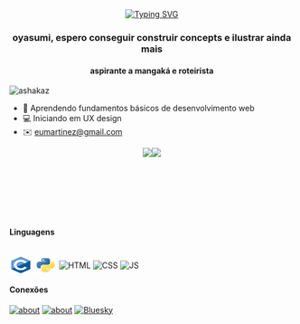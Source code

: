 <div align="center">
  <a href="https://git.io/typing-svg">
    <img src="https://readme-typing-svg.demolab.com?font=Fira+Code&weight=500&size=22&pause=1000&color=ADD8E6&center=true&vCenter=true&random=false&width=524&lines=%E2%8A%B9+スケッチをさせていただけますか+%CB%99%E1%B5%95%CB%99+%E2%8A%B9+" alt="Typing SVG">
  </a>
</div>

<h3 align="center">oyasumi, espero conseguir construir concepts e ilustrar ainda mais</h3>
<h4 align="center">aspirante a mangaká e roteirista </h4>

<p align="left"> <img src="https://komarev.com/ghpvc/?username=ashakaz&label=Profile%20views&color=ADD8E6&style=flat" alt="ashakaz" /> </p>

- 🌱 Aprendendo fundamentos básicos de desenvolvimento web
- 💻 Iniciando em UX design
- ✉️ eumartinez@gmail.com

<div align="center" style="display: flex; justify-content: center;">
  <img height="120em" src="https://github-readme-stats.vercel.app/api?username=ashakaz&show_icons=true&theme=tokyonight"/>
  <img height="120em" src="https://github-readme-stats.vercel.app/api/top-langs/?username=ashakaz&layout=compact&langs_count=16&theme=tokyonight"/>
</div>

<h4 align="left">Linguagens </h4>

<div style="display: inline_block"><br>
  <img align="center" alt="C" height="30" width="40" src="https://raw.githubusercontent.com/devicons/devicon/master/icons/c/c-original.svg">
  <img align="center" alt="PYTHON" height="30" width="40" src="https://raw.githubusercontent.com/devicons/devicon/master/icons/python/python-original.svg">
  <img align="center" alt="HTML" height="30" width="40" src="https://cdn.jsdelivr.net/gh/devicons/devicon@latest/icons/html5/html5-original.svg">
  <img align="center" alt="CSS" height="30" width="40" src="https://cdn.jsdelivr.net/gh/devicons/devicon@latest/icons/css3/css3-original.svg">
  <img align="center" alt="JS" height="30" width="40" src="https://cdn.jsdelivr.net/gh/devicons/devicon@latest/icons/javascript/javascript-original.svg">


</div>

<h4 align="left">Conexões </h4>

[![about](https://img.shields.io/badge/blender-%23F5792A.svg?style=for-the-badge&logo=blender&logoColor=white)](https://blenderartists.org/u/aishkkz/preferences/security)
[![about](https://img.shields.io/badge/Reddit-FF4500?style=for-the-badge&logo=reddit&logoColor=white)](https://www.reddit.com/user/aishkz/)
[![Bluesky](https://img.shields.io/badge/Bluesky-4263f5?style=for-the-badge&logo=bluesky&logoColor=white)](https://bsky.app/profile/aishaak1.bsky.social)



